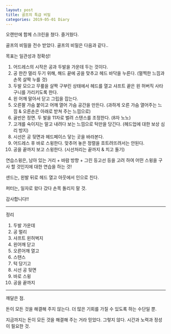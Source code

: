 ```yaml
---
layout: post
title: 골프의 특급 비밀
categories: 2019-05-01 Diary
---
```


오랜만에 함께 스크린을 쳤다. 즐거웠다.

골프의 비밀을 전수 받았다. 골프의 비밀은 다음과 같다..

목표는 일관성과 정확성!

1. 어드레스의 시작은 공과 두발을 가운데 두는 것이다.
2. 공 한칸 멀리 두기 위해, 해드 끝에 공을 맞추고 헤드 바닥을 누른다. (멀찍한 느낌과 손목 살짝 누를 것)
3. 두발 모으고 무릎을 살짝 구부린 상태에서 헤드를 열고 샤프트 끝은 왼 허버직 사타구니를 가리키도록 한다. 
4. 왼 어깨 말아서 닫고 그립을 잡는다.
5. 오른팔 가슴 붙이고 어깨 열어 가슴 공간을 만든다. (과하게 오른 가슴 열어주는 느낌 & 오른손은 아래로 받쳐 주는 느낌으로)
6. 골반은 정면. 두 발을 11자로 벌려 스탠스를 조정한다. (8자 노노)
7. 고개를 숙이지는 말고 내려다 보는 느낌으로 턱만을 당긴다. (헤드업에 대한 보상 심리 방지)
8. 시선은 공 뒷면과 헤드페이스 닿는 곳을 바라본다.
9. 어드레스 후 바로 스윙한다. 맞추어 놓은 정렬을 흐트려뜨려서는 안된다.
10. 공을 끝까지 보고 스윙한다. (시선처리는 끝까지 & 치고 돌기)

연습스윙은, 남아 있는 거리 + 바람 방향 + 그린 등고선 등을 고려 하여 어떤 스윙을 구사 할 것인지에 대한 연습을 하는 것!

샌드는, 왼발 뒤로 헤드 열고 아웃에서 인으로 친다.

퍼터는, 일자로 왔다 갔다 손목 돌리지 말 것.

감사합니다!!


---
정리

1. 두발 가운데
2. 공 멀리
3. 샤프트 왼허벅지
4. 왼어깨 닫고 
5. 오른어깨 열고
6. 스탠스
7. 턱 당기고
8. 시선 공 뒷면
9. 바로 스윙
10. 공을 끝까지

---

깨달은 점.

돈이 모든 것을 해결해 주지 않는다. 더 많은 기회를 가질 수 있도록 하는 수단일 뿐.

지금까지는 돈이 모든 것을 해결해 주는 거라 믿었다. 그렇지 않다. 시간과 노력과 정성이 필요한 것.